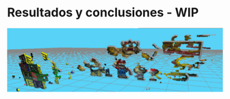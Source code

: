 # Resultados y conclusiones - WIP
<div style="display: flex; flex-flow: row; align-items: center; justify-content: center">
<img src="assets/images/reco.jpg" class="inline" style="max-height:20rem; width:80rem;">
</div>
